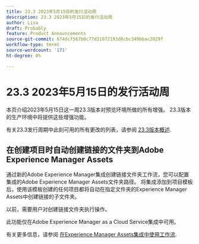 ```yaml
---
title: 23.3 2023年5月15日的发行活动周
description: 23.3 2023年5月15日的发行活动周
author: Lisa
draft: Probably
feature: Product Announcements
source-git-commit: 674dcf567b0c77d31072193d8cbc349bbac2029f
workflow-type: tm+mt
source-wordcount: '171'
ht-degree: 0%

---
```


# 23.3 2023年5月15日的发行活动周

本页介绍2023年5月15日这一周23.3版本对预览环境所做的所有增强。 23.3版本的生产环境中将提供这些增强功能。

有关23.3发行周期中此刻可用的所有更改的列表，请参阅 [23.3版本概述](/help/quicksilver/product-announcements/product-releases/23.3-release-activity/23-3-release-overview.md).

## 在创建项目时自动创建链接的文件夹到Adobe Experience Manager Assets

通过新的Adobe Experience Manager集成创建链接文件夹工作流，您可以配置集成的Adobe Experience Manager Assets文件夹路径。 将集成添加到项目模板后，使用该模板创建的任何项目都将自动在指定文件夹的Experience Manager Assets中创建链接的子文件夹。

以前，需要用户对创建链接文件夹执行操作。

此功能仅在Adobe Experience Manager as a Cloud Service集成中可用。

有关更多信息，请参阅 [在Experience Manager Assets集成中使用工作流](/help/quicksilver/documents/adobe-workfront-for-experience-manager-assets-essentials/use-aem-workflows.md).
